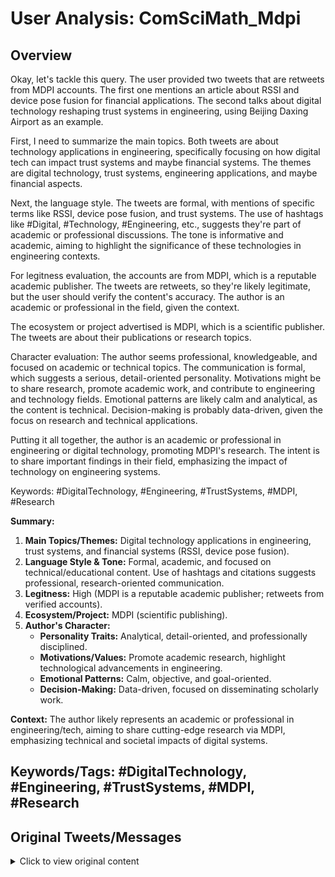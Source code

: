# User Analysis: ComSciMath_Mdpi

## Overview

<think>
Okay, let's tackle this query. The user provided two tweets that are retweets from MDPI accounts. The first one mentions an article about RSSI and device pose fusion for financial applications. The second talks about digital technology reshaping trust systems in engineering, using Beijing Daxing Airport as an example.

First, I need to summarize the main topics. Both tweets are about technology applications in engineering, specifically focusing on how digital tech can impact trust systems and maybe financial systems. The themes are digital technology, trust systems, engineering applications, and maybe financial aspects.

Next, the language style. The tweets are formal, with mentions of specific terms like RSSI, device pose fusion, and trust systems. The use of hashtags like #Digital, #Technology, #Engineering, etc., suggests they're part of academic or professional discussions. The tone is informative and academic, aiming to highlight the significance of these technologies in engineering contexts.

For legitness evaluation, the accounts are from MDPI, which is a reputable academic publisher. The tweets are retweets, so they're likely legitimate, but the user should verify the content's accuracy. The author is an academic or professional in the field, given the context.

The ecosystem or project advertised is MDPI, which is a scientific publisher. The tweets are about their publications or research topics.

Character evaluation: The author seems professional, knowledgeable, and focused on academic or technical topics. The communication is formal, which suggests a serious, detail-oriented personality. Motivations might be to share research, promote academic work, and contribute to engineering and technology fields. Emotional patterns are likely calm and analytical, as the content is technical. Decision-making is probably data-driven, given the focus on research and technical applications.

Putting it all together, the author is an academic or professional in engineering or digital technology, promoting MDPI's research. The intent is to share important findings in their field, emphasizing the impact of technology on engineering systems.

Keywords: #DigitalTechnology, #Engineering, #TrustSystems, #MDPI, #Research
</think>

**Summary:**  
1. **Main Topics/Themes:** Digital technology applications in engineering, trust systems, and financial systems (RSSI, device pose fusion).  
2. **Language Style & Tone:** Formal, academic, and focused on technical/educational content. Use of hashtags and citations suggests professional, research-oriented communication.  
3. **Legitness:** High (MDPI is a reputable academic publisher; retweets from verified accounts).  
4. **Ecosystem/Project:** MDPI (scientific publishing).  
5. **Author's Character:**  
   - **Personality Traits:** Analytical, detail-oriented, and professionally disciplined.  
   - **Motivations/Values:** Promote academic research, highlight technological advancements in engineering.  
   - **Emotional Patterns:** Calm, objective, and goal-oriented.  
   - **Decision-Making:** Data-driven, focused on disseminating scholarly work.  

**Context:** The author likely represents an academic or professional in engineering/tech, aiming to share cutting-edge research via MDPI, emphasizing technical and societal impacts of digital systems.  

**Keywords/Tags:** #DigitalTechnology, #Engineering, #TrustSystems, #MDPI, #Research
---
## Original Tweets/Messages

<details>
<summary>Click to view original content</summary>

| Type | Content |
|------|---------|
| messages | RT @FutureInternet6: 🔔#MDPIfutureinternet [Editor's Choice Articles in the First Half of 2023]

📌Title: RSSI and Device Pose Fusion for Fin… |
| messages | RT @ProceedingsMDPI: How #Digital #Technology Can Reshape the Trust System of #Engineering Beijing Daxing International Airport as an Examp… |

</details>
